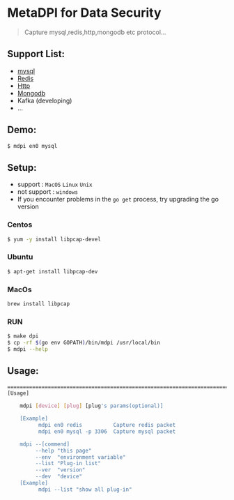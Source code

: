 
# MetaDPI for Data Security

> Capture mysql,redis,http,mongodb etc protocol...


## Support List:
- [mysql](#mysql)
- [Redis](#redis)
- [Http](#http)
- [Mongodb](#mongodb)
- Kafka (developing)
- ...

## Demo:
``` bash
$ mdpi en0 mysql
```
## Setup:
- support : `MacOS` `Linux` `Unix`
- not support : `windows`
- If you encounter problems in the `go get` process, try upgrading the go version

### Centos
``` bash
$ yum -y install libpcap-devel
```
### Ubuntu
``` bash
$ apt-get install libpcap-dev
```
### MacOs
``` bash
brew install libpcap
```

### RUN
``` bash
$ make dpi
$ cp -rf $(go env GOPATH)/bin/mdpi /usr/local/bin
$ mdpi --help
```
## Usage:
``` bash
==================================================================================
[Usage]

    mdpi [device] [plug] [plug's params(optional)]

    [Example]
          mdpi en0 redis          Capture redis packet
          mdpi en0 mysql -p 3306  Capture mysql packet

    mdpi --[commend]
         --help "this page"
         --env  "environment variable"
         --list "Plug-in list"
         --ver  "version"
         --dev  "device"
    [Example]
          mdpi --list "show all plug-in"

